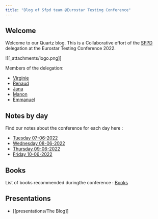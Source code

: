 ```yaml
---
title: "Blog of Sfpd team @Eurostar Testing Conference"
---
```


## Welcome
Welcome to our Quartz blog. This is a Collaborative effort of the [SFPD](people/SFPD.md) delegation at the Eurostar Testing Conference 2022.

![[_attachments/logo.png]]

Members of the delegation:
- [Virginie](people/Virginie.md)
- [Renaud](people/Renaud.md)
- [Jana](people/Jana.md)
- [Manon](people/Manon.md)
- [Emmanuel](people/Emmanuel.md)


## Notes by day

Find our notes about the conference for each day here :

- [Tuesday 07-06-2022](Tuesday%2007-06-2022.md)
- [Wednesday 08-06-2022](Wednesday%2008-06-2022.md)
- [Thursday 09-06-2022](Thursday%2009-06-2022.md)
- [Friday 10-06-2022](Friday%2010-06-2022.md)

## Books
 List of books recommended duringthe conference : [Books](/tags/book)

## Presentations
- [[presentations/The Blog]]